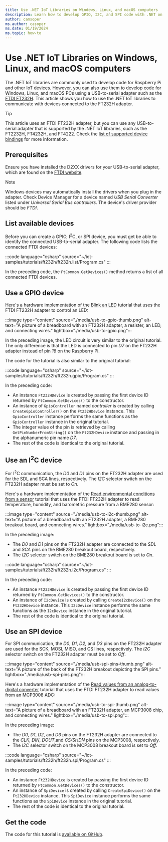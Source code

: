 ```yaml
---
title: Use .NET IoT Libraries on Windows, Linux, and macOS computers
description: Learn how to develop GPIO, I2C, and SPI code with .NET on PCs.
author: camsoper
ms.author: casoper
ms.date: 01/19/2024
ms.topic: how-to
---
```


# Use .NET IoT Libraries on Windows, Linux, and macOS computers

The .NET IoT libraries are commonly used to develop code for Raspberry Pi and other IoT devices. However, you can also use them to develop code for Windows, Linux, and macOS PCs using a USB-to-serial adapter such as the [FTDI FT232H](https://www.adafruit.com/product/2264). This article shows you how to use the .NET IoT libraries to communicate with devices connected to the FT232H adapter.

> [!TIP]
> This article uses an FTDI FT232H adapter, but you can use any USB-to-serial adapter that is supported by the .NET IoT libraries, such as the FT2232H, FT4232H, and FT4222. Check the [list of supported device bindings](https://github.com/dotnet/iot/blob/main/src/devices/README.md#usb-devices) for more information.

## Prerequisites

Ensure you have installed the D2XX drivers for your USB-to-serial adapter, which are found on the [FTDI website](https://ftdichip.com/drivers/d2xx-drivers/).

> [!NOTE]
> Windows devices may automatically install the drivers when you plug in the adapter. Check Device Manager for a device named *USB Serial Converter* listed under *Universal Serial Bus controllers*. The device's driver provider should be *FTDI*.

## List available devices

Before you can create a GPIO, I<sup>2</sup>C, or SPI device, you must get be able to identify the connected USB-to-serial adapter. The following code lists the connected FTDI devices:

:::code language="csharp" source="~/iot-samples/tutorials/ft232h/ft232h.list/Program.cs" :::

In the preceding code, the `FtCommon.GetDevices()` method returns a list of all connected FTDI devices.

## Use a GPIO device

Here's a hardware implementation of the [Blink an LED](tutorials/blink-led.md) tutorial that uses the FTDI FT232H adapter to control an LED:

:::image type="content" source="./media/usb-to-gpio-thumb.png" alt-text="A picture of a breadboard with an FT232H adapter, a resister, an LED, and connecting wires." lightbox="./media/usb-to-gpio.png":::

In the preceding image, the LED circuit is very similar to the original tutorial. The only difference is that the LED is connected to pin *D7* on the FT232H adapter instead of pin *18* on the Raspberry Pi.

The code for the tutorial is also similar to the original tutorial:

:::code language="csharp" source="~/iot-samples/tutorials/ft232h/ft232h.gpio/Program.cs" :::

In the preceding code:

- An instance `Ft232HDevice` is created by passing the first device ID returned by `FtCommon.GetDevices()` to the constructor.
- An instance of `GpioController` named *controller* is created by calling `CreateGpioController()` on the `Ft232HDevice` instance. This `GpioController` instance performs the same functions as the `GpioController` instance in the original tutorial.
- The integer value of the pin is retrieved by calling `GetPinNumberFromString()` on the `Ft232HDevice` instance and passing in the alphanumeric pin name *D7*.
- The rest of the code is identical to the original tutorial.

## Use an I<sup>2</sup>C device

For I<sup>2</sup>C communication, the *D0* and *D1* pins on the FT232H adapter are used for the SDL and SCA lines, respectively. The *I2C* selector switch on the FT232H adapter must be set to *On*.

Here's a hardware implementation of the [Read environmental conditions from a sensor](tutorials/temp-sensor.md) tutorial that uses the FTDI FT232H adapter to read temperature, humidity, and barometric pressure from a BME280 sensor:

:::image type="content" source="./media/usb-to-i2c-thumb.png" alt-text="A picture of a breadboard with an FT232H adapter, a BME280 breakout board, and connecting wires." lightbox="./media/usb-to-i2c.png":::

In the preceding image:

- The *D0* and *D1* pins on the FT232H adapter are connected to the *SDL* and *SCA* pins on the BME280 breakout board, respectively.
- The *I2C* selector switch on the BME280 breakout board is set to *On*.

:::code language="csharp" source="~/iot-samples/tutorials/ft232h/ft232h.i2c/Program.cs" :::

In the preceding code:

- An instance `Ft232HDevice` is created by passing the first device ID returned by `FtCommon.GetDevices()` to the constructor.
- An instance of `I2cDevice` is created by calling `CreateI2cDevice()` on the `Ft232HDevice` instance. This `I2cDevice` instance performs the same functions as the `I2cDevice` instance in the original tutorial.
- The rest of the code is identical to the original tutorial.

## Use an SPI device

For SPI communication, the *D0*, *D1*, *D2*, and *D3* pins on the FT232H adapter are used for the SCK, MOSI, MISO, and CS lines, respectively. The *I2C* selector switch on the FT232H adapter must be set to *Off*.

:::image type="content" source="./media/usb-spi-pins-thumb.png" alt-text="A picture of the back of the FT232H breakout depicting the SPI pins." lightbox="./media/usb-spi-pins.png":::

Here's a hardware implementation of the [Read values from an analog-to-digital converter](tutorials/adc.md) tutorial that uses the FTDI FT232H adapter to read values from an MCP3008 ADC:

:::image type="content" source="./media/usb-to-spi-thumb.png" alt-text="A picture of a breadboard with an FT232H adapter, an MCP3008 chip, and connecting wires." lightbox="./media/usb-to-spi.png":::

In the preceding image:

- The *D0*, *D1*, *D2*, and *D3* pins on the FT232H adapter are connected to the *CLK*, *DIN*,  *DOUT*,and *CS/SHDN* pins on the MCP3008, respectively.
- The *I2C* selector switch on the MCP3008 breakout board is set to *Off*.

:::code language="csharp" source="~/iot-samples/tutorials/ft232h/ft232h.spi/Program.cs" :::

In the preceding code:

- An instance `Ft232HDevice` is created by passing the first device ID returned by `FtCommon.GetDevices()` to the constructor.
- An instance of `SpiDevice` is created by calling `CreateSpiDevice()` on the `Ft232HDevice` instance. This `SpiDevice` instance performs the same functions as the `SpiDevice` instance in the original tutorial.
- The rest of the code is identical to the original tutorial.

## Get the code

The code for this tutorial is [available on GitHub](https://github.com/MicrosoftDocs/dotnet-iot-assets/tree/main/tutorials/ft232h).
